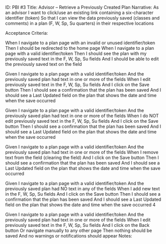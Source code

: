 ID: PBI #3
Title: Advisor – Retrieve a Previously Created Plan
Narrative:
As an advisor
I want to click/use an existing link containing a six-character identifier (token)
So that I can view the data previously saved (classes and comments) in a plan (F, W, Sp, Su quarters) in their respective 
locations

Acceptance Criteria:

When I navigate to a plan page with an invalid or unused identifier/token
Then I should be redirected to the home page
When I navigate to a plan page with a valid identifier/token
Then I should see the plan with my previously saved text in the F, W, Sp, Su fields
And I should be able to edit the previously saved text on the field

Given I navigate to a plan page with a valid identifier/token
And the previously saved plan had text in one or more of the fields
When I edit previously saved text in the F, W, Sp, Su fields
And I click on the Save button
Then I should see a confirmation that the plan has been saved
And I should see a Last Updated field on the plan that shows the date and time when the save occurred

Given I navigate to a plan page with a valid identifier/token
And the previously saved plan had text in one or more of the fields
When I do NOT edit previously saved text in the F, W, Sp, Su fields
And I click on the Save button
Then I should see a confirmation that the plan has been saved
And I should see a Last Updated field on the plan that shows the date and time when the save occurred

Given I navigate to a plan page with a valid identifier/token
And the previously saved plan had text in one or more of the fields
When I remove text from the field (clearing the field)
And I click on the Save button
Then I should see a confirmation that the plan has been saved
And I should see a Last Updated field on the plan that shows the date and time when the save occurred

Given I navigate to a plan page with a valid identifier/token
And the previously saved plan had NO text in any of the fields
When I add new text in the F, W, Sp, Su fields
And I click on the Save button
Then I should see a confirmation that the plan has been saved
And I should see a Last Updated field on the plan that shows the date and time when the save occurred
4

Given I navigate to a plan page with a valid identifier/token
And the previously saved plan had text in one or more of the fields
When I edit previously saved text in the F, W, Sp, Su fields
And I click on the Back button
Or navigate manually to any other page
Then nothing should be saved
And no warnings or notifications should appear
Notes:
